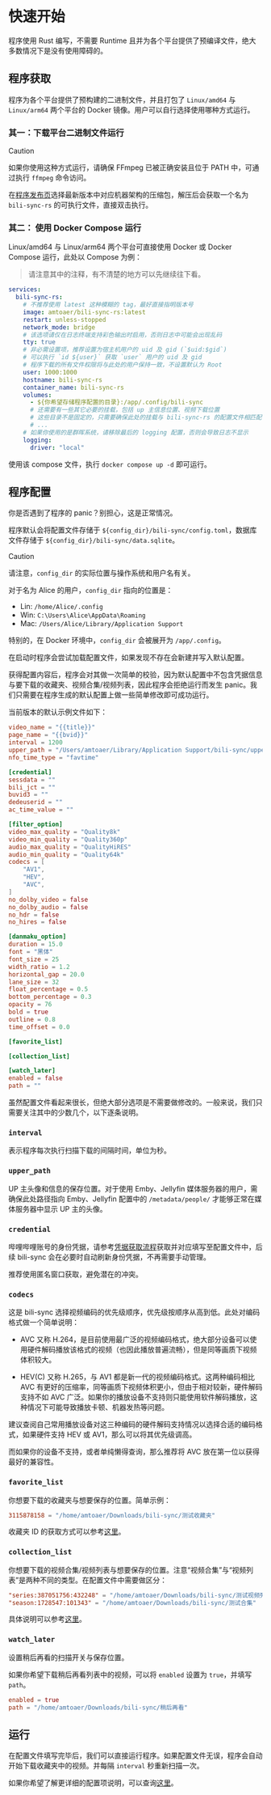 # 快速开始

程序使用 Rust 编写，不需要 Runtime 且并为各个平台提供了预编译文件，绝大多数情况下是没有使用障碍的。

## 程序获取

程序为各个平台提供了预构建的二进制文件，并且打包了 `Linux/amd64` 与 `Linux/arm64` 两个平台的 Docker 镜像。用户可以自行选择使用哪种方式运行。

### 其一：下载平台二进制文件运行

> [!CAUTION]
> 如果你使用这种方式运行，请确保 FFmpeg 已被正确安装且位于 PATH 中，可通过执行 `ffmpeg` 命令访问。

在[程序发布页](https://github.com/amtoaer/bili-sync/releases)选择最新版本中对应机器架构的压缩包，解压后会获取一个名为 `bili-sync-rs` 的可执行文件，直接双击执行。

### 其二： 使用 Docker Compose 运行

Linux/amd64 与 Linux/arm64 两个平台可直接使用 Docker 或 Docker Compose 运行，此处以 Compose 为例：
> 请注意其中的注释，有不清楚的地方可以先继续往下看。

```yaml
services:
  bili-sync-rs:
    # 不推荐使用 latest 这种模糊的 tag，最好直接指明版本号
    image: amtoaer/bili-sync-rs:latest
    restart: unless-stopped
    network_mode: bridge
    # 该选项请仅在日志终端支持彩色输出时启用，否则日志中可能会出现乱码
    tty: true
    # 非必需设置项，推荐设置为宿主机用户的 uid 及 gid (`$uid:$gid`)
    # 可以执行 `id ${user}` 获取 `user` 用户的 uid 及 gid
    # 程序下载的所有文件权限将与此处的用户保持一致，不设置默认为 Root
    user: 1000:1000
    hostname: bili-sync-rs
    container_name: bili-sync-rs
    volumes:
      - ${你希望存储程序配置的目录}:/app/.config/bili-sync
      # 还需要有一些其它必要的挂载，包括 up 主信息位置、视频下载位置
      # 这些目录不是固定的，只需要确保此处的挂载与 bili-sync-rs 的配置文件相匹配
      # ...
    # 如果你使用的是群晖系统，请移除最后的 logging 配置，否则会导致日志不显示
    logging:
      driver: "local"
```

使用该 compose 文件，执行 `docker compose up -d` 即可运行。

## 程序配置

你是否遇到了程序的 panic？别担心，这是正常情况。

程序默认会将配置文件存储于 `${config_dir}/bili-sync/config.toml`，数据库文件存储于 `${config_dir}/bili-sync/data.sqlite`。

> [!CAUTION]
>
> 请注意，`config_dir` 的实际位置与操作系统和用户名有关。
> 
> 对于名为 Alice 的用户，`config_dir` 指向的位置是：
> 
> + Lin: `/home/Alice/.config`
> + Win: `C:\Users\Alice\AppData\Roaming`
> + Mac: `/Users/Alice/Library/Application Support`
>
> 特别的，在 Docker 环境中，`config_dir` 会被展开为 `/app/.config`。

在启动时程序会尝试加载配置文件，如果发现不存在会新建并写入默认配置。

获得配置内容后，程序会对其做一次简单的校验，因为默认配置中不包含凭据信息与要下载的收藏夹、视频合集/视频列表，因此程序会拒绝运行而发生 panic。我们只需要在程序生成的默认配置上做一些简单修改即可成功运行。

当前版本的默认示例文件如下：
```toml
video_name = "{{title}}"
page_name = "{{bvid}}"
interval = 1200
upper_path = "/Users/amtoaer/Library/Application Support/bili-sync/upper_face"
nfo_time_type = "favtime"

[credential]
sessdata = ""
bili_jct = ""
buvid3 = ""
dedeuserid = ""
ac_time_value = ""

[filter_option]
video_max_quality = "Quality8k"
video_min_quality = "Quality360p"
audio_max_quality = "QualityHiRES"
audio_min_quality = "Quality64k"
codecs = [
    "AV1",
    "HEV",
    "AVC",
]
no_dolby_video = false
no_dolby_audio = false
no_hdr = false
no_hires = false

[danmaku_option]
duration = 15.0
font = "黑体"
font_size = 25
width_ratio = 1.2
horizontal_gap = 20.0
lane_size = 32
float_percentage = 0.5
bottom_percentage = 0.3
opacity = 76
bold = true
outline = 0.8
time_offset = 0.0

[favorite_list]

[collection_list]

[watch_later]
enabled = false
path = ""
```

虽然配置文件看起来很长，但绝大部分选项是不需要做修改的。一般来说，我们只需要关注其中的少数几个，以下逐条说明。

### `interval`

表示程序每次执行扫描下载的间隔时间，单位为秒。

### `upper_path`

UP 主头像和信息的保存位置。对于使用 Emby、Jellyfin 媒体服务器的用户，需确保此处路径指向 Emby、Jellyfin 配置中的 `/metadata/people/` 才能够正常在媒体服务器中显示 UP 主的头像。

### `credential`

哔哩哔哩账号的身份凭据，请参考[凭据获取流程](https://nemo2011.github.io/bilibili-api/#/get-credential)获取并对应填写至配置文件中，后续 bili-sync 会在必要时自动刷新身份凭据，不再需要手动管理。

推荐使用匿名窗口获取，避免潜在的冲突。

### `codecs`

这是 bili-sync 选择视频编码的优先级顺序，优先级按顺序从高到低。此处对编码格式做一个简单说明：

+ AVC 又称 H.264，是目前使用最广泛的视频编码格式，绝大部分设备可以使用硬件解码播放该格式的视频（也因此播放普遍流畅），但是同等画质下视频体积较大。

+ HEV(C) 又称 H.265，与 AV1 都是新一代的视频编码格式。这两种编码相比 AVC 有更好的压缩率，同等画质下视频体积更小，但由于相对较新，硬件解码支持不如 AVC 广泛。如果你的播放设备不支持则只能使用软件解码播放，这种情况下可能导致播放卡顿、机器发热等问题。

建议查阅自己常用播放设备对这三种编码的硬件解码支持情况以选择合适的编码格式，如果硬件支持 HEV 或 AV1，那么可以将其优先级调高。

而如果你的设备不支持，或者单纯懒得查询，那么推荐将 AVC 放在第一位以获得最好的兼容性。

### `favorite_list`

你想要下载的收藏夹与想要保存的位置。简单示例：
```toml
3115878158 = "/home/amtoaer/Downloads/bili-sync/测试收藏夹"
```
收藏夹 ID 的获取方式可以参考[这里](/favorite)。

### `collection_list`

你想要下载的视频合集/视频列表与想要保存的位置。注意“视频合集”与“视频列表”是两种不同的类型。在配置文件中需要做区分：
```toml
"series:387051756:432248" = "/home/amtoaer/Downloads/bili-sync/测试视频列表"
"season:1728547:101343" = "/home/amtoaer/Downloads/bili-sync/测试合集"
```

具体说明可以参考[这里](/collection)。

### `watch_later`

设置稍后再看的扫描开关与保存位置。

如果你希望下载稍后再看列表中的视频，可以将 `enabled` 设置为 `true`，并填写 `path`。

```toml
enabled = true
path = "/home/amtoaer/Downloads/bili-sync/稍后再看"
```

## 运行

在配置文件填写完毕后，我们可以直接运行程序。如果配置文件无误，程序会自动开始下载收藏夹中的视频。并每隔 `interval` 秒重新扫描一次。

如果你希望了解更详细的配置项说明，可以查询[这里](/configuration)。
